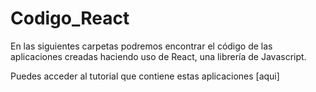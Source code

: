# Codigo_React

En las siguientes carpetas podremos encontrar el código de las aplicaciones creadas haciendo uso de React, una librería de Javascript.

Puedes acceder al tutorial que contiene estas aplicaciones [aqui]

[enlace]: https://javierherrerogg1.github.io/
